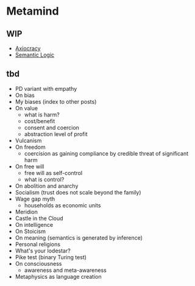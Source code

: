 # Metamind

## WIP

* [Axiocracy](Axiocracy.md)
* [Semantic Logic](Semantic-Logic.md)

## tbd

* PD variant with empathy 
* On bias
* My biases (index to other posts)
* On value
	* what is harm?
	* cost/benefit
	* consent and coercion
	* abstraction level of profit
* Vulcanism
* On freedom
	* coercision as gaining compliance by credible threat of significant harm
* On free will
	* free will as self-control
	* what is control?
* On abolition and anarchy
* Socialism (trust does not scale beyond the family)
* Wage gap myth
	* households as economic units
* Meridion
* Castle in the Cloud
* On intelligence
* On Stoicism
* On meaning (semantics is generated by inference)
* Personal religions
* What's your lodestar?
* Pike test (binary Turing test)
* On consciousness
	* awareness and meta-awareness
* Metaphysics as language creation
